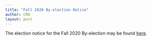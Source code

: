```yaml
---
title: "Fall 2020 By-election Notice"
author: CRO
layout: post
---
```


The election notice for the Fall 2020 By-election may be found <a href="https://drive.google.com/file/d/1jLFm-tBqsxDUpedtlUxkillEO5wYR3Xu/view?usp=sharing">here</a>.